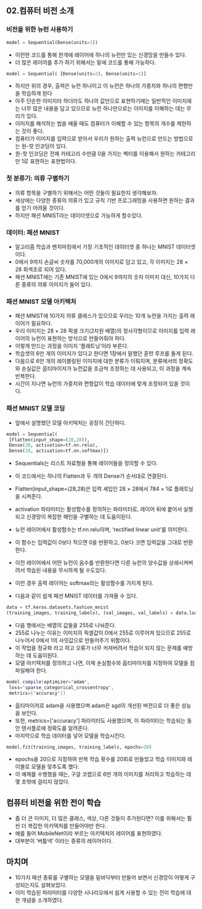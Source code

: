## 02.컴퓨터 비전 소개

### 비전을 위한 뉴런 사용하기
``` python
model = Sequential(Dense(units=1))
```
- 이런한 코드를 통해 한개에 레이어에 하나의 뉴런만 있는 신경망을 만들수 있다.
- 더 많은 레이어를 추가 하기 위해서는 밑에 코드를 통해 가능하다.
``` python
model = Sequential( [Dense(units=2), Dense(units=1)]
```
- 하지만 위의 경우, 출력은 뉴런 하나이고 이 뉴런은 하나의 가중치와 하나의 편향만을 학습하게 된다
- 아주 단순한 이미지라 하더라도 하나의 값만으로 표현하기에는 일반적인 이미지에는 너무 많은 내용을 담고 있으므로 뉴런 하나만으로는 이미지를 이해하는 데는 무리가 있다.
- 이미지를 해석하는 법을 배울 때도 컴퓨터가 이해할 수 있는 항목의 개수를 제한하는 것이 좋다.
- 컴퓨터가 이미지를 입력으로 받아서 우리가 원하는 출력 뉴런으로 만드는 방법으로는 원-핫 인코딩이 있다.
- 원-핫 인코딩은 전체 카테고리 수만큼 0을 가지는 벡터를 이용해서 원하는 카테고리만 1로 표현하는 표현법이다.

### 첫 분류기: 의류 구별하기
- 의류 항목을 구별하기 위해서는 어떤 것들이 필요한지 생각해보자.
- 세상에는 다양한 종류의 의류가 있고  규칙 기반 프로그래밍을 사용하면 원하는 결과를 얻기 어려울 것이다.
- 하지만 패션 MNIST라는 데이터셋으로 가능하게 할수있다.

### 데이터: 패션 MNIST
- 알고리즘 학습과 벤치마킹에서 가장 기초적인 데이터셋 중 하나는 MNIST 데이터셋이다.
- 0에서 9까지 손글씨 숫자를 70,000개의 이미지로 담고 있고, 각 이미지는 28 × 28 회색조로 되어 있다.
- 패션 MNIST에는 기존 MNIST에 있는 0에서 9까지의 숫자 이미지 대신, 10가지 다른 종류의 의류 이미지가 들어 있다.

### 패션 MNIST 모델 아키텍처
- 패션 MNIST에 10가지 의류 클래스가 있으므로 우리는 10개 뉴런을 가지는 출력 레이어가 필요하다.
- 우리 이미지는 28 × 28 픽셀 크기(2차원 배열)의 정사각형이므로 이미지를 입력 레이어의 뉴런이 표현하는 방식으로 만들어줘야 하다.
- 이렇게 만드는 과정을 이미지 ‘플래트닝’이라 부른다.
- 학습셋의 6만 개의 이미지가 있다고 한다면 1장에서 말했던 훈련 루프를 돌게 된다.
- 다음으로 6만 개의 레이블링된 이미지에 대한 분류가 이뤄지며, 분류에서의 정확도와 손실값은 옵티마이저가 뉴런값을 조금씩 조정하는 데 사용되고, 이 과정을 계속 반복한다.
- 시간이 지나면 뉴런의 가중치와 편향값이 학습 데이터에 맞게 조정되어 있을 것이다.

### 패션 MNIST 모델 코딩
- 앞에서 설명했던 모델 아키텍처는 굉장히 간단하다.
``` python
model = Sequential(
 [Flatten(input_shape=(28,28)),
 Dense(20, activation=tf.nn.relu),
 Dense(10, activation=tf.nn.softmax)])
```
- Sequentials는 리스트 자료형을 통해 레이어들을 정의할 수 있다.
- 이 코드에서는 하나의 Flatten과 두 개의 Dense가 순서대로 연결된다.
- Flatten(input_shape=(28,28)은 입력 셰입인 28 × 28에서 784 × 1로 플래트닝을 시켜준다.
- activation 파라미터는 활성함수를 정의하는 파라미터로, 레이어 뒤에 붙어서 실행되고 신경망이 복잡한 패턴을 구별하는 데 도움이된다.
- 뉴런 레이어에서 활성함수는 tf.nn.relu이며, ‘rectified linear unit’를 의미한다.
- 이 함수는 입력값이 0보다 작으면 0을 반환하고, 0보다 크면 입력값을 그대로 반환한다.
- 이전 레이어에서 어떤 뉴런이 음수를 반환한다면 다른 뉴런의 양수값을 상쇄시켜버려서 학습된 내용을 무시하게 될 수도있다.
- 이런 경우 출력 레이어는 softmax라는 활성함수를 가지게 된다.

- 다음과 같이 쉽게 패션 MNIST 데이터를 가져올 수 있다.
``` python
data = tf.keras.datasets.fashion_mnist
(training_images, training_labels), (val_images, val_labels) = data.load_data(
```

- 다음 행에서는 배열의 값들을 255로 나눠준다.
- 255로 나누는 이유는 이미지의 픽셀값이 0에서 255로 이루어져 있으므로 255로 나누어서 0에서 1의 사잇값으로 만들어주기 위함이다.
- 이 작업을 정규화 라고 하고 오류가 너무 커져버려서 학습이 되지 않는 문제를 예방하는 데 도움이된다.
- 모델 아키텍처를 정의하고 나면, 이제 손실함수와 옵티마이저를 지정하여 모델을 컴파일해야 한다.
``` java
model.compile(optimizer='adam',
 loss='sparse_categorical_crossentropy',
 metrics=['accuracy'])
```
- 옵티마이저로 adam을 사용했으며 adam은 sgd의 개선된 버전으로 더 좋은 성능을 보인다.
- 또한, metrics=['accuracy'] 파라미터도 사용했으며,  이 파라미터는 학습되는 동안 텐서플로에 정확도를 알려준다.
- 마지막으로 학습 데이터를 넣어 모델을 학습시킨다.
``` python
model.fit(training_images, training_labels, epochs=20)
```
- epochs을 20으로 지정하여 반복 학습 횟수를 20회로 만들었고 학습 이미지와 레이블로 모델을 맞추도록 했다.
- 이 예제를 수행했을 때는, 구글 코랩으로 6만 개의 이미지를 처리하고 학습하는 데 몇 초밖에 걸리지 않았다.

## 컴퓨터 비전을 위한 전이 학습
- 좀 더 큰 이미지, 더 많은 클래스, 색상, 다른 것들이 추가된다면? 이를 위해서는 훨씬 더 복잡한 아키텍처를 만들어야만 한다.
- 예를 들어 MobileNet이라 부르는 아키텍처의 레이어를 표현하였다.
- 대부분이 ‘버틀넥' 이라는 종류의 레이어이다.

## 마치며
- 10가지 패션 종류를 구별하는 모델을 밑바닥부터 만들어 보면서 신경망이 어떻게 구성되는지도 살펴보았다.
- 이미 학습된 파라미터를 다양한 시나리오에서 쉽게 사용할 수 있는 전이 학습에 대한 개념을 소개하였다.
